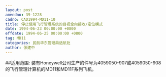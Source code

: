 ```yaml
---
layout: post
amendno: 39-1228
cadno: CAD1994-MD11-10
title: 停止使用飞行管理系统的目视全向接收/定位模式
date: 1994-06-23 00:00:00 +0800
effdate: 1994-06-25 00:00:00 +0800
tag: MD11
categories: 民航华东管理局适航处
author: 张建中
---
```


##适用范围:
装有Honeywell公司生产的件号为4059050-907或4059050-908的飞行管理计算机的MD11和MD11F系列飞机。

